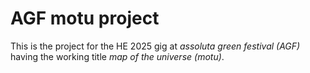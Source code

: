 # AGF motu project
This is the project for the HE 2025 gig at *assoluta green festival (AGF)* having the working title *map of the universe (motu)*.
